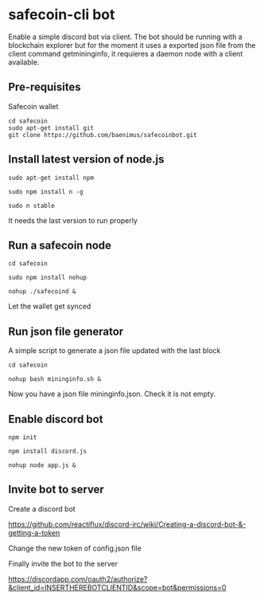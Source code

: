 # safecoin-cli bot

Enable a simple discord bot via client. The bot should be running with a blockchain explorer but for the moment it uses a exported json file from the client command getmininginfo, it requieres a daemon node with a client available.

## Pre-requisites

Safecoin wallet

```
cd safecoin
sudo apt-get install git
git clone https://github.com/baenimus/safecoinbot.git

```

## Install latest version of node.js

```
sudo apt-get install npm

sudo npm install n -g

sudo n stable
```

It needs the last version to run properly


## Run a safecoin node


```
cd safecoin 

sudo npm install nohup

nohup ./safecoind &

```
Let the wallet get synced 


## Run json file generator

A simple script to generate a json file updated with the last block

```
cd safecoin

nohup bash mininginfo.sh &
```
Now you have a json file mininginfo.json. Check it is not empty.

## Enable discord bot
```
npm init 

npm install discord.js

nohup node app.js &
```

## Invite bot to server

Create a discord bot

https://github.com/reactiflux/discord-irc/wiki/Creating-a-discord-bot-&-getting-a-token

Change the new token of config.json file

Finally invite the bot to the server

https://discordapp.com/oauth2/authorize?&client_id=INSERTHEREBOTCLIENTID&scope=bot&permissions=0
